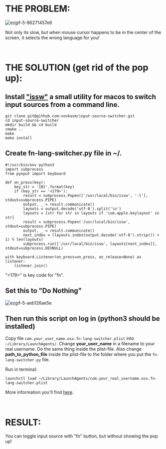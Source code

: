 # THE PROBLEM:
![ezgif-5-86271457e6](https://user-images.githubusercontent.com/33498670/167284292-2fe06593-0e47-4c7e-8086-8abd2237466c.gif)

Not only its slow, but when mouse cursor happens to be in the center of the screen, it selects the wrong language for you!

&nbsp;&nbsp;&nbsp;&nbsp;&nbsp;&nbsp;
# THE SOLUTION (get rid of the pop up):

Install ["issw"](https://github.com/vovkasm/input-source-switcher) a small utility for macos to switch input sources from a command line.
------------

    git clone git@github.com:vovkasm/input-source-switcher.git
    cd input-source-switcher
    mkdir build && cd build
    cmake ..
    make
    make install

Create fn-lang-switcher.py file in ~/.
------------

    #!/usr/bin/env python3
    import subprocess
    from pynput import keyboard

    def on_press(key):
        key_str = '{0}'.format(key)
        if (key_str == '<179>'):
            result = subprocess.Popen(['/usr/local/bin/issw', '-l'], stdout=subprocess.PIPE)
            output, _ = result.communicate()
            layouts = output.decode('utf-8').split('\n')
            layouts = [str for str in layouts if 'com.apple.keylayout' in str]
            result = subprocess.Popen('/usr/local/bin/issw', stdout=subprocess.PIPE)
            output, _ = result.communicate()
            next_index = (layouts.index(output.decode('utf-8').strip()) + 1) % len(layouts)
            subprocess.run(['/usr/local/bin/issw', layouts[next_index]], stdout=subprocess.DEVNULL)

    with keyboard.Listener(on_press=on_press, on_release=None) as listener:
        listener.join()
"<179>" is key code for "fn".

Set this to "Do Nothing"
------------
![ezgif-5-aeb126ae5e](https://user-images.githubusercontent.com/33498670/167285047-18f7a509-b56d-4f1f-896a-963c034947dc.jpeg)

Then run this script on log in (python3 should be installed)
------------

Copy file `com.your_user_name.osx.fn-lang-switcher.plist` into `~/Library/LaunchAgents/`. Change __your_user_name__ in a filename to your real username. Do the same thing inside the plist-file.
Also change __path_to_python_file__ inside the plist-file to the folder where you put the `fn-lang-switcher.py` file.

Run in terminal:

    launchctl load ~/Library/LaunchAgents/com.your_real_username.osx.fn-lang-switcher.plist


More information you'll find [here](https://stackoverflow.com/a/9523030/16259768).

&nbsp;&nbsp;&nbsp;&nbsp;&nbsp;&nbsp;
# RESULT:
You can toggle input source with "fn" button, but without showing the pop up!


